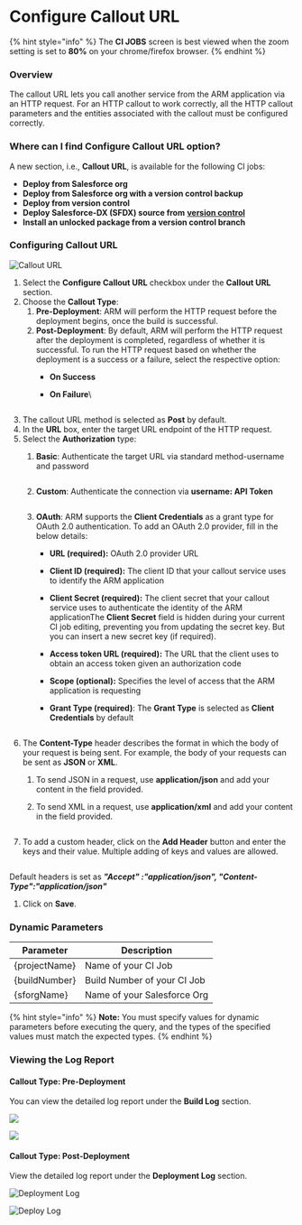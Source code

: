 # Configure Callout URL

{% hint style="info" %}
The **CI JOBS** screen is best viewed when the zoom setting is set to **80%** on your chrome/firefox browser.
{% endhint %}

### Overview <a href="#overview" id="overview"></a>

The callout URL lets you call another service from the ARM application via an HTTP request. For an HTTP callout to work correctly, all the HTTP callout parameters and the entities associated with the callout must be configured correctly.

### Where can I find Configure Callout URL option? <a href="#where-can-i-find-configure-callout-url-option" id="where-can-i-find-configure-callout-url-option"></a>

A new section, i.e., **Callout URL**, is available for the following CI jobs:

* **Deploy from Salesforce org**
* **Deploy from Salesforce org with a version control backup**
* **Deploy from version control**
* **Deploy Salesforce-DX (SFDX) source from** [**version control**](https://www.autorabit.com/blog/8-benefits-of-version-control-in-salesforce-development/)
* **Install an unlocked package from a version control branch**

### Configuring Callout URL <a href="#configuring-callout-url" id="configuring-callout-url"></a>

![Callout URL](https://cdn.document360.io/8711f4e7-c040-4616-aac9-d947f87e4619/Images/Documentation/image-1616337834894.png)

1. Select the **Configure Callout URL** checkbox under the **Callout URL** section.
2. Choose the **Callout Type**:
   1. **Pre-Deployment**: ARM will perform the HTTP request before the deployment begins, once the build is successful.&#x20;
   2. **Post-Deployment**: By default, ARM will perform the HTTP request after the deployment is completed, regardless of whether it is successful. To run the HTTP request based on whether the deployment is a success or a failure, select the respective option:
      * **On Success**
      *   **On Failure**\


          <figure><img src="https://cdn.document360.io/8711f4e7-c040-4616-aac9-d947f87e4619/Images/Documentation/image-1649920517262.png" alt=""><figcaption></figcaption></figure>
3. The callout URL method is selected as **Post** by default.
4. In the **URL** box, enter the target URL endpoint of the HTTP request.
5. Select the **Authorization** type:
   1.  **Basic**: Authenticate the target URL via standard method-username and password

       <figure><img src="https://cdn.document360.io/8711f4e7-c040-4616-aac9-d947f87e4619/Images/Documentation/image-1606249239527.png" alt=""><figcaption></figcaption></figure>
   2.  **Custom**: Authenticate the connection via **username: API Token**

       <figure><img src="https://cdn.document360.io/8711f4e7-c040-4616-aac9-d947f87e4619/Images/Documentation/image-1606249292080.png" alt=""><figcaption></figcaption></figure>
   3. **OAuth**: ARM supports the **Client Credentials** as a grant type for OAuth 2.0 authentication. To add an OAuth 2.0 provider, fill in the below details:
      * **URL (required):** OAuth 2.0 provider URL
      * **Client ID (required):** The client ID that your callout service uses to identify the ARM application
      * **Client Secret (required):** The client secret that your callout service uses to authenticate the identity of the ARM applicationThe **Client Secret** field is hidden during your current CI job editing, preventing you from updating the secret key. But you can insert a new secret key (if required).
      * **Access token URL (required):** The URL that the client uses to obtain an access token given an authorization code
      * **Scope (optional):** Specifies the level of access that the ARM application is requesting
      *   **Grant Type (required)**: The **Grant Type** is selected as **Client Credentials** by default

          <figure><img src="https://cdn.document360.io/8711f4e7-c040-4616-aac9-d947f87e4619/Images/Documentation/image-1616337902322.png" alt=""><figcaption></figcaption></figure>
6. The **Content-Type** header describes the format in which the body of your request is being sent. For example, the body of your requests can be sent as **JSON** or **XML**.
   1. To send JSON in a request, use **application/json** and add your content in the field provided.
   2.  To send XML in a request, use **application/xml** and add your content in the field provided.

       <figure><img src="https://cdn.document360.io/8711f4e7-c040-4616-aac9-d947f87e4619/Images/Documentation/image-1606249385222.png" alt=""><figcaption></figcaption></figure>
7. To add a custom header, click on the **Add Header** button and enter the keys and their value. Multiple adding of keys and values are allowed.

&#x20;

<figure><img src="https://cdn.document360.io/8711f4e7-c040-4616-aac9-d947f87e4619/Images/Documentation/image-1606934340480.png" alt=""><figcaption></figcaption></figure>

Default headers is set as _**"Accept" :"application/json", "Content-Type":"application/json"**_&#x20;

1. Click on **Save**.

### Dynamic Parameters <a href="#dynamic-parameters" id="dynamic-parameters"></a>

| Parameter     | Description                 |
| ------------- | --------------------------- |
| {projectName} | Name of your CI Job         |
| {buildNumber} | Build Number of your CI Job |
| {sforgName}   | Name of your Salesforce Org |

{% hint style="info" %}
**Note:** You must specify values for dynamic parameters before executing the query, and the types of the specified values must match the expected types.
{% endhint %}

### Viewing the Log Report <a href="#viewing-the-log-report" id="viewing-the-log-report"></a>

#### Callout Type: Pre-Deployment  <a href="#callout-type-predeployment" id="callout-type-predeployment"></a>

You can view the detailed log report under the **Build Log** section.

![](https://cdn.document360.io/8711f4e7-c040-4616-aac9-d947f87e4619/Images/Documentation/image-1606937200234.png)

![](https://cdn.document360.io/8711f4e7-c040-4616-aac9-d947f87e4619/Images/Documentation/image-1606937302112.png)

#### Callout Type: Post-Deployment  <a href="#callout-type-postdeployment" id="callout-type-postdeployment"></a>

View the detailed log report under the **Deployment Log** section.

![Deployment Log](https://cdn.document360.io/8711f4e7-c040-4616-aac9-d947f87e4619/Images/Documentation/image-1606937403377.png)

![Deploy Log](https://cdn.document360.io/8711f4e7-c040-4616-aac9-d947f87e4619/Images/Documentation/image-1606937542566.png)
